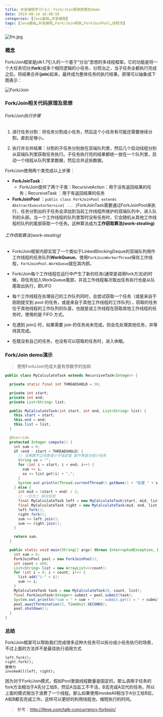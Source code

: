 ```yaml
---
title: 并发编程学习(七)：Fork/Join框架原理及demo
date: 2019-08-14 16:48:56
categories: [Java基础,并发编程]
tags: [Java基础,并发编程,Fork/Join框架,ForkJoinPool,线程池]
---
```


![fm.jpg](fm.jpg)

<!--more-->

### 概念

Fork/Join框架是jdk1.7引入的一个基于“分治”思想的多线程框架。它的功能是将一个大任务切分(**fork**)成多个相同逻辑的小任务，分而治之，当子任务全都执行完成之后，将结果合并(**join**)起来，最终成为整体任务的执行结果。原理可以抽象成下图表示：

![Fork/Join](fj.png)

### Fork/Join相关代码原理及思想

###### Fork/Join执行步骤

1. 进行任务分割：将任务分割成小任务，然后这个小任务有可能还需要继续分割，直到足够小。

2. 执行并合并结果：分割的子任务分别放在双端队列里，然后几个启动线程分别从双端队列里获取任务执行。子任务执行完的结果都统一放在一个队列里，启动一个线程从队列里拿数据，然后合并这些数据。


Fork/Join使用两个类完成以上步骤：

- **ForkJoinTask**：
  - Fork/Join提供了两个子类：RecursiveAction：用于没有返回结果的任务；RecursiveTask ：用于有返回结果的任务
- **ForkJoinPool** ：`public class ForkJoinPool extends AbstractExecutorService{ ... }`ForkJoinTask需要通过ForkJoinPool来执行，任务分割出的子任务会添加到当前工作线程所维护的双端队列中，进入队列的头部。当一个工作线程的队列里暂时没有任务时，它会随机从其他工作线程的队列的尾部获取一个任务。这种算法成为**工作窃取算法(work-stealing)**

###### 工作窃取算法(work-stealing)

- Fork/Join框架内部实现了一个类似于LinkedBlockingDeque的双端队列用作工作线程的任务队列**WorkQueue**。使用`ForkJoinWorkerThread`保存工作线程，`ForkJoinPool.WorkQueue`就在其内部。

- Fork/Join每个工作线程在运行中产生了新的任务(通常是调用fork方法)的时候，将任务加入WorkQueue尾部，并且工作线程每次取出任务执行也是从队尾取出执行，即LIFO

- 每个工作线程在处理自己的工作队列同时，会尝试窃取一个任务（或是来自于刚刚提交到 pool 的任务，或是来自于其他工作线程的工作队列），窃取的任务位于其他线程的工作队列的队首，也就是说工作线程在窃取其他工作线程的任务时，使用的是 FIFO 方式。

- 在遇到 join() 时，如果需要 join 的任务尚未完成，则会先处理其他任务，并等待其完成。

- 在既没有自己的任务，也没有可以窃取的任务时，进入休眠。

### Fork/Join demo演示

> 使用Fork/Join完成大量有序数字的加和

```java
public class MyCalculateTask extends RecursiveTask<Integer> {

  private static final int THREADSHOLD = 50;

  private int start;
  private int end;
  private List<String> list;

  public MyCalculateTask(int start, int end, List<String> list) {
    this.start = start;
    this.end = end;
    this.list = list;
  }

  @Override
  protected Integer compute() {
    int sum = 0;
    if (end - start < THREADSHOLD) {
      // 当两数字之间差值小于指定值 就不再查分成小任务 
      String so = "";
      for (int i = start; i < end; i++) {
        sum += i;
        so += list.get(i) + ",";
      }
      System.out.println(Thread.currentThread().getName() + "处理 " + so + " 的数据");
    } else {
      int mid = (start + end) / 2;
      // 一分为二 拆分任务
      final MyCalculateTask left = new MyCalculateTask(start, mid, list);
      final MyCalculateTask right = new MyCalculateTask(mid, end, list);
      left.fork();
      right.fork();
      sum += left.join();
      sum += right.join();
    }

    return sum;
  }

  public static void main(String[] args) throws InterruptedException, ExecutionException {
    int sum = 0;
    ForkJoinPool pool = new ForkJoinPool();
    int count = 400;
    List<String> list = new ArrayList<>(count);
    for (int i = 0; i < count; i++) {
      list.add("i-" + i);
      sum += i;
    }
    MyCalculateTask task = new MyCalculateTask(0, count, list);
    final ForkJoinTask<Integer> submit = pool.submit(task);
    System.out.println("sum = " + sum + " --- submit.get() = " + submit.get());
    pool.awaitTermination(5, TimeUnit.SECONDS);
    pool.shutdown();
  }
}
```

### 总结

Fork/Join框架可以帮助我们完成很多这种大任务可以拆分成小任务执行的场景，不过上面的方法并不是最佳执行调用方式

```
left.fork();  
right.fork();
替换为
invokeAll(left, right);
```

因为对于Fork/Join模式，假如Pool里面线程数量是固定的，那么调用子任务的fork方法相当于A先分工给B，然后A当监工不干活，B去完成A交代的任务。所以上面的模式相当于浪费了一个线程。那么如果使用invokeAll相当于A分工给B后，A和B都去完成工作。这样可以更好的利用线程池，缩短执行的时间。



> 参考：http://ifeve.com/talk-concurrency-forkjoin/
